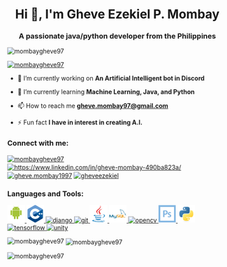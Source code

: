 <h1 align="center">Hi 👋, I'm Gheve Ezekiel P. Mombay</h1>
<h3 align="center">A passionate java/python developer from the Philippines</h3>

<p align="left"> <img src="https://komarev.com/ghpvc/?username=mombaygheve97&label=Profile%20views&color=0e75b6&style=flat" alt="mombaygheve97" /> </p>

<p align="left"> <a href="https://github.com/ryo-ma/github-profile-trophy"><img src="https://github-profile-trophy.vercel.app/?username=mombaygheve97" alt="mombaygheve97" /></a> </p>

- 🔭 I’m currently working on **An Artificial Intelligent bot in Discord**

- 🌱 I’m currently learning **Machine Learning, Java, and Python**

- 📫 How to reach me **gheve.mombay97@gmail.com**

- ⚡ Fun fact **I have in interest in creating A.I.**

<h3 align="left">Connect with me:</h3>
<p align="left">
<a href="https://twitter.com/mombaygheve97" target="blank"><img align="center" src="https://raw.githubusercontent.com/rahuldkjain/github-profile-readme-generator/master/src/images/icons/Social/twitter.svg" alt="mombaygheve97" height="30" width="40" /></a>
<a href="https://linkedin.com/in/https://www.linkedin.com/in/gheve-mombay-490ba823a/" target="blank"><img align="center" src="https://raw.githubusercontent.com/rahuldkjain/github-profile-readme-generator/master/src/images/icons/Social/linked-in-alt.svg" alt="https://www.linkedin.com/in/gheve-mombay-490ba823a/" height="30" width="40" /></a>
<a href="https://fb.com/gheve.mombay1997" target="blank"><img align="center" src="https://raw.githubusercontent.com/rahuldkjain/github-profile-readme-generator/master/src/images/icons/Social/facebook.svg" alt="gheve.mombay1997" height="30" width="40" /></a>
<a href="https://instagram.com/gheveezekiel" target="blank"><img align="center" src="https://raw.githubusercontent.com/rahuldkjain/github-profile-readme-generator/master/src/images/icons/Social/instagram.svg" alt="gheveezekiel" height="30" width="40" /></a>
</p>

<h3 align="left">Languages and Tools:</h3>
<p align="left"> <a href="https://developer.android.com" target="_blank" rel="noreferrer"> <img src="https://raw.githubusercontent.com/devicons/devicon/master/icons/android/android-original-wordmark.svg" alt="android" width="40" height="40"/> </a> <a href="https://www.w3schools.com/cpp/" target="_blank" rel="noreferrer"> <img src="https://raw.githubusercontent.com/devicons/devicon/master/icons/cplusplus/cplusplus-original.svg" alt="cplusplus" width="40" height="40"/> </a> <a href="https://www.djangoproject.com/" target="_blank" rel="noreferrer"> <img src="https://cdn.worldvectorlogo.com/logos/django.svg" alt="django" width="40" height="40"/> </a> <a href="https://git-scm.com/" target="_blank" rel="noreferrer"> <img src="https://www.vectorlogo.zone/logos/git-scm/git-scm-icon.svg" alt="git" width="40" height="40"/> </a> <a href="https://www.java.com" target="_blank" rel="noreferrer"> <img src="https://raw.githubusercontent.com/devicons/devicon/master/icons/java/java-original.svg" alt="java" width="40" height="40"/> </a> <a href="https://www.mysql.com/" target="_blank" rel="noreferrer"> <img src="https://raw.githubusercontent.com/devicons/devicon/master/icons/mysql/mysql-original-wordmark.svg" alt="mysql" width="40" height="40"/> </a> <a href="https://opencv.org/" target="_blank" rel="noreferrer"> <img src="https://www.vectorlogo.zone/logos/opencv/opencv-icon.svg" alt="opencv" width="40" height="40"/> </a> <a href="https://www.photoshop.com/en" target="_blank" rel="noreferrer"> <img src="https://raw.githubusercontent.com/devicons/devicon/master/icons/photoshop/photoshop-line.svg" alt="photoshop" width="40" height="40"/> </a> <a href="https://www.python.org" target="_blank" rel="noreferrer"> <img src="https://raw.githubusercontent.com/devicons/devicon/master/icons/python/python-original.svg" alt="python" width="40" height="40"/> </a> <a href="https://www.tensorflow.org" target="_blank" rel="noreferrer"> <img src="https://www.vectorlogo.zone/logos/tensorflow/tensorflow-icon.svg" alt="tensorflow" width="40" height="40"/> </a> <a href="https://unity.com/" target="_blank" rel="noreferrer"> <img src="https://www.vectorlogo.zone/logos/unity3d/unity3d-icon.svg" alt="unity" width="40" height="40"/> </a> </p>

<p><img align="left" src="https://github-readme-stats.vercel.app/api/top-langs?username=mombaygheve97&show_icons=true&locale=en&layout=compact" alt="mombaygheve97" /></p>

<p>&nbsp;<img align="center" src="https://github-readme-stats.vercel.app/api?username=mombaygheve97&show_icons=true&locale=en" alt="mombaygheve97" /></p>

<p><img align="center" src="https://github-readme-streak-stats.herokuapp.com/?user=mombaygheve97&" alt="mombaygheve97" /></p>

